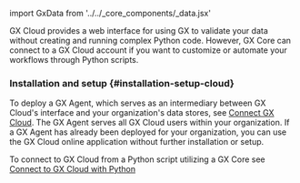 import GxData from '../../_core_components/_data.jsx'

GX Cloud provides a web interface for using GX to validate your data without creating and running complex Python code. However,
GX Core can connect to a GX Cloud account if you want to customize or automate your workflows through Python scripts.

### Installation and setup {#installation-setup-cloud}

To deploy a GX Agent, which serves as an intermediary between GX Cloud's interface and your organization's data stores, see [Connect GX Cloud](/cloud/connect/connect_lp.md). The GX Agent serves all GX Cloud users within your organization.  If a GX Agent has already been deployed for your organization, you can use the GX Cloud online application without further installation or setup.

To connect to GX Cloud from a Python script utilizing a GX Core see [Connect to GX Cloud with Python](/cloud/connect/connect_python.md)